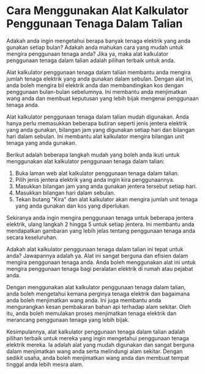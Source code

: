 Cara Menggunakan Alat Kalkulator Penggunaan Tenaga Dalam Talian
===============================================================

Adakah anda ingin mengetahui berapa banyak tenaga elektrik yang anda gunakan setiap bulan? Adakah anda mahukan cara yang mudah untuk mengira penggunaan tenaga anda? Jika ya, maka alat kalkulator penggunaan tenaga dalam talian adalah pilihan terbaik untuk anda.

Alat kalkulator penggunaan tenaga dalam talian membantu anda mengira jumlah tenaga elektrik yang anda gunakan dalam sebulan. Dengan alat ini, anda boleh mengira bil elektrik anda dan membandingkan kos dengan penggunaan bulan-bulan sebelumnya. Ini membantu anda menjimatkan wang anda dan membuat keputusan yang lebih bijak mengenai penggunaan tenaga anda.

Alat kalkulator penggunaan tenaga dalam talian mudah digunakan. Anda hanya perlu memasukkan beberapa butiran seperti jenis jentera elektrik yang anda gunakan, bilangan jam yang digunakan setiap hari dan bilangan hari dalam sebulan. Ini membantu alat kalkulator mengira bilangan unit tenaga yang anda gunakan.

Berikut adalah beberapa langkah mudah yang boleh anda ikuti untuk menggunakan alat kalkulator penggunaan tenaga dalam talian:

1. Buka laman web alat kalkulator penggunaan tenaga dalam talian.
2. Pilih jenis jentera elektrik yang anda ingin kira penggunaannya.
3. Masukkan bilangan jam yang anda gunakan jentera tersebut setiap hari.
4. Masukkan bilangan hari dalam sebulan.
5. Tekan butang "Kira" dan alat kalkulator akan mengira jumlah unit tenaga yang anda gunakan dan kos yang diperlukan.

Sekiranya anda ingin mengira penggunaan tenaga untuk beberapa jentera elektrik, ulang langkah 2 hingga 5 untuk setiap jentera. Ini membantu anda mendapatkan gambaran yang lebih jelas tentang penggunaan tenaga anda secara keseluruhan.

Adakah alat kalkulator penggunaan tenaga dalam talian ini tepat untuk anda? Jawapannya adalah ya. Alat ini sangat berguna dan efisien dalam mengira penggunaan tenaga anda. Anda boleh menggunakan alat ini untuk mengira penggunaan tenaga bagi peralatan elektrik di rumah atau pejabat anda.

Dengan menggunakan alat kalkulator penggunaan tenaga dalam talian, anda boleh mengetahui kemana perginya tenaga elektrik dan bagaimana anda boleh menjimatkan wang anda. Ini juga membantu anda mengurangkan kesan pembakaran bahan api terhadap alam sekitar. Oleh itu, anda boleh memulakan proses menjimatkan tenaga elektrik dan merancang penggunaan tenaga yang lebih bijak.

Kesimpulannya, alat kalkulator penggunaan tenaga dalam talian adalah pilihan terbaik untuk mereka yang ingin mengetahui penggunaan tenaga elektrik mereka. Ia adalah alat yang mudah digunakan dan sangat berguna dalam menjimatkan wang anda serta melindungi alam sekitar. Dengan sedikit usaha, anda boleh menjimatkan wang anda dan membuat tempat tinggal anda lebih mesra alam.